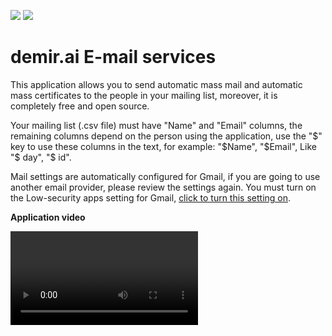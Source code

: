 ![](https://img.shields.io/badge/Python-3776AB?style=for-the-badge&logo=python&logoColor=white) ![](https://img.shields.io/badge/Flask-000000?style=for-the-badge&logo=flask&logoColor=white)

# demir.ai E-mail services

This application allows you to send automatic mass mail and automatic mass certificates to the people in your mailing list, moreover, it is completely free and open source.

Your mailing list (.csv file) must have "Name" and "Email" columns, the remaining columns depend on the person using the application, use the "$" key to use these columns in the text, for example: "$Name", "$Email", Like "$ day", "$ id".

Mail settings are automatically configured for Gmail, if you are going to use another email provider, please review the settings again. You must turn on the Low-security apps setting for Gmail, [click to turn this setting on](https://www.google.com/settings/security/lesssecureapps).


**Application video**

![](https://user-images.githubusercontent.com/54184905/120176158-a0065680-c20f-11eb-9aa1-780e81ef2417.mp4)
